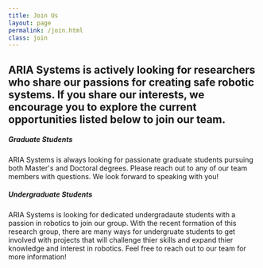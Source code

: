 ```yaml
---
title: Join Us
layout: page 
permalink: /join.html
class: join
---
```


## ARIA Systems is actively looking for researchers who share our passions for creating safe robotic systems. If you share our interests, we encourage you to explore the current opportunities listed below to join our team.

##### Graduate Students
<p class="half-pt"> 
ARIA Systems is always looking for passionate graduate students pursuing both Master's and Doctoral degrees. Please reach out to any of our team members with questions. We look forward to speaking with you!
</p>

##### Undergraduate Students
<p class="half-pt"> 
ARIA Systems is looking for dedicated undergradaute students with a passion in robotics to join our group. With the recent formation of this research group, there are many ways for undergruate students to get involved with projects that will challenge thier skills and expand thier knowledge and interest in robotics. Feel free to reach out to our team for more information!
</p>

